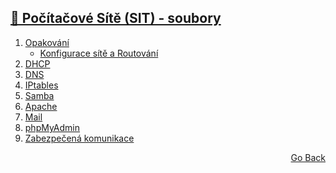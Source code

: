 ## <a href="./..">🔌 Počítačové Sítě (SIT) - soubory</a>

 1) [Opakování](./)
     - [Konfigurace sítě a Routování](./1a%20-%20Konfigurace%20sítě%20a%20Routování.docx)
 2) [DHCP](./2%20-%20DHCP.docx)
 3) [DNS](./3%20-%20DNS.docx)
 4) [IPtables](./4%20-%20IPtables.docx)
 5) [Samba](./5%20-%20Samba.docx)
 6) [Apache](./6%20-%20Apache.docx)
 7) [Mail](./7%20-%20Mail.docx)
 8) [phpMyAdmin](./8%20-%20phpMyAdmin.docx)
 9) [Zabezpečená komunikace](./9%20-%20Zabezpečená%20komunikace.docx)

<p align="right">
  <a href="./..">Go Back</a>
</p>
